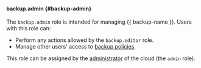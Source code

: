 #### backup.admin {#backup-admin}

The `backup.admin` role is intended for managing {{ backup-name }}. Users with this role can:

* Perform any actions allowed by the `backup.editor` role.
* Manage other users' access to [backup policies](../backup/concepts/policy.md).

This role can be assigned by the [administrator](#admin) of the cloud (the `admin` role).
